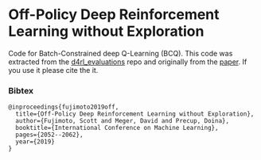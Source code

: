 # Off-Policy Deep Reinforcement Learning without Exploration
Code for Batch-Constrained deep Q-Learning (BCQ).
This code was extracted from the [d4rl_evaluations](https://github.com/rail-berkeley/d4rl_evaluations) repo and originally from the [paper](https://arxiv.org/abs/1812.02900). If you use it please cite the it.

### Bibtex

```
@inproceedings{fujimoto2019off,
  title={Off-Policy Deep Reinforcement Learning without Exploration},
  author={Fujimoto, Scott and Meger, David and Precup, Doina},
  booktitle={International Conference on Machine Learning},
  pages={2052--2062},
  year={2019}
}
```